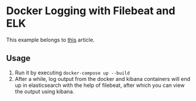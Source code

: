 # Docker Logging with Filebeat and ELK

This example belongs to [this](https://medium.com/p/6abc21a0a8f4/edit) article.

## Usage

1. Run it by executing `docker-compose up --build`
1. After a while, log output from the docker and kibana containers will end up in elasticsearch with the help of filebeat, after which you can view the output using kibana.
